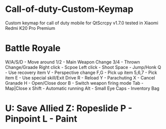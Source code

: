 # Call-of-duty-Custom-Keymap
Custom keymap for call of duty mobile for QtScrcpy v1.7.0 tested in Xiaomi Redmi K20 Pro Premium

Battle Royale
==========================
W/A/S/D - Move around
1/2 - Main Weapon Change
3/4 - Thrown Change/Graade
Right click - Scpoe
Left click - Shoot
Space - Jump/Honk
Q - Use recovery item
V - Perspective change
F,G - Pick up item
5,6,7 - Pick item
E - Use special skill/Exit Drive
R - Reload
Y - Parachuting
X - Cancel Granade
H - Open/Close door
B - Switch weapon firing mode
Tab - Map|Close x
Shift - Automatic running
Alt - Small Eye
Caps - Inventory Bag

U: Save Allied
Z: Ropeslide
P - Pinpoint
L - Paint 
=========================
